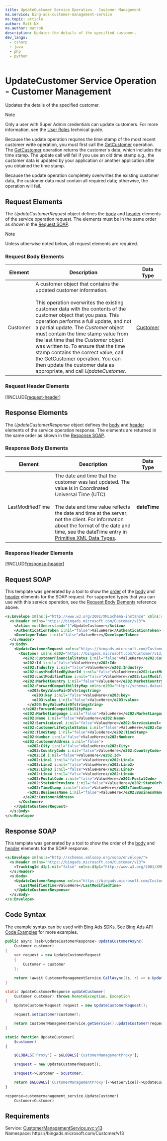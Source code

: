 ```yaml
---
title: UpdateCustomer Service Operation - Customer Management
ms.service: bing-ads-customer-management-service
ms.topic: article
author: Matt-UX
ms.author: matrob
description: Updates the details of the specified customer.
dev_langs: 
  - csharp
  - java
  - php
  - python
---
```

# UpdateCustomer Service Operation - Customer Management
Updates the details of the specified customer.  

> [!NOTE]
> Only a user with Super Admin credentials can update customers. For more information, see the [User Roles](../guides/account-hierarchy-permissions.md#user-roles) technical guide.  

Because the update operation requires the time stamp of the most recent customer write operation, you must first call the [GetCustomer](getcustomer.md) operation. The [GetCustomer](getcustomer.md) operation returns the customer's data, which includes the time stamp. The update call will fail if you use an old time stamp e.g., the customer data is updated by your application or another application after you obtained the time stamp. 

Because the update operation completely overwrites the existing customer data, the customer data must contain all required data; otherwise, the operation will fail.

## <a name="request"></a>Request Elements
The *UpdateCustomerRequest* object defines the [body](#request-body) and [header](#request-header) elements of the service operation request. The elements must be in the same order as shown in the [Request SOAP](#request-soap). 

> [!NOTE]
> Unless otherwise noted below, all request elements are required.

### <a name="request-body"></a>Request Body Elements

|Element|Description|Data Type|
|-----------|---------------|-------------|
|<a name="customer"></a>Customer|A customer object that contains the updated customer information.<br/><br/>This operation overwrites the existing customer data with the contents of the customer object that you pass. This operation performs a full update, and not a partial update. The *Customer* object must contain the time stamp value from the last time that the *Customer* object was written to. To ensure that the time stamp contains the correct value, call the [GetCustomer](getcustomer.md) operation. You can then update the customer data as appropriate, and call *UpdateCustomer*.|[Customer](customer.md)|

### <a name="request-header"></a>Request Header Elements
[!INCLUDE[request-header](./includes/request-header.md)]

## <a name="response"></a>Response Elements
The *UpdateCustomerResponse* object defines the [body](#response-body) and [header](#response-header) elements of the service operation response. The elements are returned in the same order as shown in the [Response SOAP](#response-soap).

### <a name="response-body"></a>Response Body Elements

|Element|Description|Data Type|
|-----------|---------------|-------------|
|<a name="lastmodifiedtime"></a>LastModifiedTime|The date and time that the customer was last updated. The value is in Coordinated Universal Time (UTC).<br/><br/>The date and time value reflects the date and time at the server, not the client. For information about the format of the date and time, see the dateTime entry in [Primitive XML Data Types](https://go.microsoft.com/fwlink/?linkid=859198).|**dateTime**|

### <a name="response-header"></a>Response Header Elements
[!INCLUDE[response-header](./includes/response-header.md)]

## <a name="request-soap"></a>Request SOAP
This template was generated by a tool to show the [order](../guides/services-protocol.md#element-order) of the [body](#request-body) and [header](#request-header) elements for the SOAP request. For supported types that you can use with this service operation, see the [Request Body Elements](#request-body) reference above.

```xml
<s:Envelope xmlns:i="http://www.w3.org/2001/XMLSchema-instance" xmlns:s="http://schemas.xmlsoap.org/soap/envelope/">
  <s:Header xmlns="https://bingads.microsoft.com/Customer/v13">
    <Action mustUnderstand="1">UpdateCustomer</Action>
    <AuthenticationToken i:nil="false">ValueHere</AuthenticationToken>
    <DeveloperToken i:nil="false">ValueHere</DeveloperToken>
  </s:Header>
  <s:Body>
    <UpdateCustomerRequest xmlns="https://bingads.microsoft.com/Customer/v13">
      <Customer xmlns:e202="https://bingads.microsoft.com/Customer/v13/Entities" i:nil="false">
        <e202:CustomerFinancialStatus i:nil="false">ValueHere</e202:CustomerFinancialStatus>
        <e202:Id i:nil="false">ValueHere</e202:Id>
        <e202:Industry i:nil="false">ValueHere</e202:Industry>
        <e202:LastModifiedByUserId i:nil="false">ValueHere</e202:LastModifiedByUserId>
        <e202:LastModifiedTime i:nil="false">ValueHere</e202:LastModifiedTime>
        <e202:MarketCountry i:nil="false">ValueHere</e202:MarketCountry>
        <e202:ForwardCompatibilityMap xmlns:e203="http://schemas.datacontract.org/2004/07/System.Collections.Generic" i:nil="false">
          <e203:KeyValuePairOfstringstring>
            <e203:key i:nil="false">ValueHere</e203:key>
            <e203:value i:nil="false">ValueHere</e203:value>
          </e203:KeyValuePairOfstringstring>
        </e202:ForwardCompatibilityMap>
        <e202:MarketLanguage i:nil="false">ValueHere</e202:MarketLanguage>
        <e202:Name i:nil="false">ValueHere</e202:Name>
        <e202:ServiceLevel i:nil="false">ValueHere</e202:ServiceLevel>
        <e202:CustomerLifeCycleStatus i:nil="false">ValueHere</e202:CustomerLifeCycleStatus>
        <e202:TimeStamp i:nil="false">ValueHere</e202:TimeStamp>
        <e202:Number i:nil="false">ValueHere</e202:Number>
        <e202:CustomerAddress i:nil="false">
          <e202:City i:nil="false">ValueHere</e202:City>
          <e202:CountryCode i:nil="false">ValueHere</e202:CountryCode>
          <e202:Id i:nil="false">ValueHere</e202:Id>
          <e202:Line1 i:nil="false">ValueHere</e202:Line1>
          <e202:Line2 i:nil="false">ValueHere</e202:Line2>
          <e202:Line3 i:nil="false">ValueHere</e202:Line3>
          <e202:Line4 i:nil="false">ValueHere</e202:Line4>
          <e202:PostalCode i:nil="false">ValueHere</e202:PostalCode>
          <e202:StateOrProvince i:nil="false">ValueHere</e202:StateOrProvince>
          <e202:TimeStamp i:nil="false">ValueHere</e202:TimeStamp>
          <e202:BusinessName i:nil="false">ValueHere</e202:BusinessName>
        </e202:CustomerAddress>
      </Customer>
    </UpdateCustomerRequest>
  </s:Body>
</s:Envelope>
```

## <a name="response-soap"></a>Response SOAP
This template was generated by a tool to show the order of the [body](#response-body) and [header](#response-header) elements for the SOAP response.

```xml
<s:Envelope xmlns:s="http://schemas.xmlsoap.org/soap/envelope/">
  <s:Header xmlns="https://bingads.microsoft.com/Customer/v13">
    <TrackingId d3p1:nil="false" xmlns:d3p1="http://www.w3.org/2001/XMLSchema-instance">ValueHere</TrackingId>
  </s:Header>
  <s:Body>
    <UpdateCustomerResponse xmlns="https://bingads.microsoft.com/Customer/v13">
      <LastModifiedTime>ValueHere</LastModifiedTime>
    </UpdateCustomerResponse>
  </s:Body>
</s:Envelope>
```

## <a name="example"></a>Code Syntax
The example syntax can be used with [Bing Ads SDKs](../guides/client-libraries.md). See [Bing Ads API Code Examples](../guides/code-examples.md) for more examples.
```csharp
public async Task<UpdateCustomerResponse> UpdateCustomerAsync(
	Customer customer)
{
	var request = new UpdateCustomerRequest
	{
		Customer = customer
	};

	return (await CustomerManagementService.CallAsync((s, r) => s.UpdateCustomerAsync(r), request));
}
```
```java
static UpdateCustomerResponse updateCustomer(
	Customer customer) throws RemoteException, Exception
{
	UpdateCustomerRequest request = new UpdateCustomerRequest();

	request.setCustomer(customer);

	return CustomerManagementService.getService().updateCustomer(request);
}
```
```php
static function UpdateCustomer(
	$customer)
{

	$GLOBALS['Proxy'] = $GLOBALS['CustomerManagementProxy'];

	$request = new UpdateCustomerRequest();

	$request->Customer = $customer;

	return $GLOBALS['CustomerManagementProxy']->GetService()->UpdateCustomer($request);
}
```
```python
response=customermanagement_service.UpdateCustomer(
	Customer=Customer)
```

## Requirements
Service: [CustomerManagementService.svc v13](https://clientcenter.api.bingads.microsoft.com/Api/CustomerManagement/v13/CustomerManagementService.svc)  
Namespace: https\://bingads.microsoft.com/Customer/v13  

